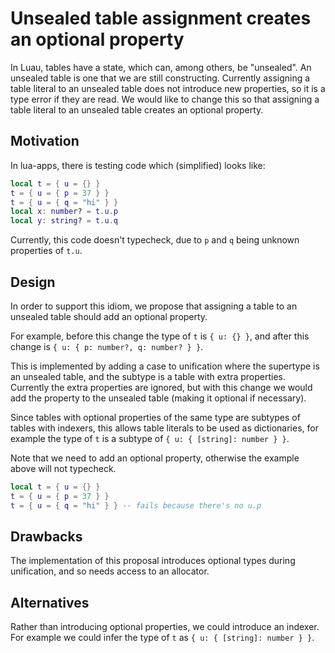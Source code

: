 # Unsealed table assignment creates an optional property

In Luau, tables have a state, which can, among others, be "unsealed".
An unsealed table is one that we are still constructing.  Currently
assigning a table literal to an unsealed table does not introduce new
properties, so it is a type error if they are read.
We would like to change this so that assigning a table
literal to an unsealed table creates an optional property.

## Motivation

In lua-apps, there is testing code which (simplified) looks like:

```lua
local t = { u = {} }
t = { u = { p = 37 } }
t = { u = { q = "hi" } }
local x: number? = t.u.p
local y: string? = t.u.q
```

Currently, this code doesn't typecheck, due to `p` and `q` being unknown properties of `t.u`.

## Design

In order to support this idiom, we propose that assigning a table
to an unsealed table should add an optional property.

For example, before this change the type of `t` is `{ u: {} }`,
and after this change is `{ u: { p: number?, q: number? } }`.

This is implemented by adding a case to unification where the supertype
is an unsealed table, and the subtype is a table with extra properties.
Currently the extra properties are ignored, but with this change we would
add the property to the unsealed table (making it optional if necessary).

Since tables with optional properties of the same type are subtypes of
tables with indexers, this allows table literals to be used as dictionaries,
for example the type of `t` is a subtype of `{ u: { [string]: number } }`.

Note that we need to add an optional property, otherwise the example above will not typecheck.
```lua
local t = { u = {} }
t = { u = { p = 37 } }
t = { u = { q = "hi" } } -- fails because there's no u.p
```

## Drawbacks

The implementation of this proposal introduces optional types during unification,
and so needs access to an allocator.

## Alternatives

Rather than introducing optional properties, we could introduce an indexer. For example we could infer the type of 
`t` as `{ u: { [string]: number } }`.